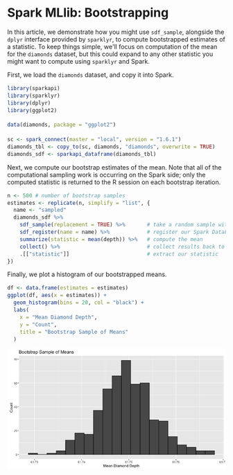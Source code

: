 Spark MLlib: Bootstrapping
================

In this article, we demonstrate how you might use `sdf_sample`, alongside the `dplyr` interface provided by `sparklyr`, to compute bootstrapped estimates of a statistic. To keep things simple, we'll focus on computation of the mean for the `diamonds` dataset, but this could expand to any other statistic you might want to compute using `sparklyr` and Spark.

First, we load the `diamonds` dataset, and copy it into Spark.

``` r
library(sparkapi)
library(sparklyr)
library(dplyr)
library(ggplot2)

data(diamonds, package = "ggplot2")

sc <- spark_connect(master = "local", version = "1.6.1")
diamonds_tbl <- copy_to(sc, diamonds, "diamonds", overwrite = TRUE)
diamonds_sdf <- sparkapi_dataframe(diamonds_tbl)
```

Next, we compute our bootstrap estimates of the mean. Note that all of the computational sampling work is occurring on the Spark side; only the computed statistic is returned to the R session on each bootstrap iteration.

``` r
n <- 500 # number of bootstrap samples
estimates <- replicate(n, simplify = "list", {
  name <- "sampled"
  diamonds_sdf %>%
    sdf_sample(replacement = TRUE) %>%       # take a random sample with replacement
    sdf_register(name = name) %>%            # register our Spark DataFrame
    summarize(statistic = mean(depth)) %>%   # compute the mean
    collect() %>%                            # collect results back to R
    .[["statistic"]]                         # extract our statistic
})
```

Finally, we plot a histogram of our bootstrapped means.

``` r
df <- data.frame(estimates = estimates)
ggplot(df, aes(x = estimates)) +
  geom_histogram(bins = 20, col = "black") +
  labs(
    x = "Mean Diamond Depth",
    y = "Count",
    title = "Bootstrap Sample of Means"
  )
```

![](ml_bootstrap_files/figure-markdown_github/unnamed-chunk-2-1.png)
